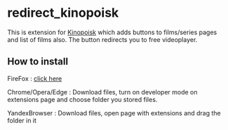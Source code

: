 # redirect_kinopoisk
This is extension for <a href = "https://www.kinopoisk.ru">Kinopoisk</a> which adds buttons to films/series pages and list of films also. The button redirects you to free videoplayer.
## How to install 
<p>FireFox : <a href = "https://addons.mozilla.org/ru/firefox/addon/redirect_kinopoisk/">click here</a></p> 
<p>Chrome/Opera/Edge : Download files, turn on developer mode on extensions page and choose folder you stored files.</p>
<p>YandexBrowser : Download files, open page with extensions and drag the folder in it</p>
